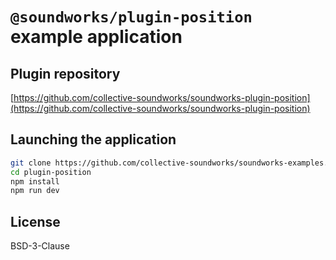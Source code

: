 # `@soundworks/plugin-position` example application

## Plugin repository

[https://github.com/collective-soundworks/soundworks-plugin-position](https://github.com/collective-soundworks/soundworks-plugin-position)

## Launching the application

```sh
git clone https://github.com/collective-soundworks/soundworks-examples.git
cd plugin-position
npm install
npm run dev
```

## License

BSD-3-Clause

